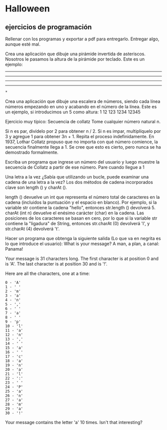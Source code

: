 # Halloween
ejercicios de programación
-------------------------
Rellenar con los programas y exportar a pdf para entregarlo. Entregar algo, aunque esté mal.

Crea una aplicación que dibuje una pirámide invertida de asteriscos. Nosotros le pasamos la altura de la pirámide por teclado. Este es un ejemplo:

*********
 *******
  *****
   ***	
    *

Crea una aplicación que dibuje una escalera de números, siendo cada línea números empezando en uno y acabando en el número de la línea. Este es un ejemplo, si introducimos un 5 como altura:
1
12
123
1234
12345

Ejercicio muy típico:
Secuencia de collatz
Tome cualquier número natural n.

Si n es par, divídelo por 2 para obtener n / 2.
Si n es impar, multiplíquelo por 3 y agregue 1 para obtener 3n + 1.
Repita el proceso indefinidamente.
En 1937, Lothar Collatz propuso que no importa con qué número comience, la secuencia finalmente llega a 1. Se cree que esto es cierto, pero nunca se ha demostrado formalmente.

Escriba un programa que ingrese un número del usuario y luego muestre la secuencia de Collatz a partir de ese número. Pare cuando llegue a 1


Una letra a la vez
¿Sabía que utilizando un bucle, puede examinar una cadena de una letra a la vez? Los dos métodos de cadena incorporados clave son length () y charAt ().

length () devuelve un int que representa el número total de caracteres en la cadena (incluidos la puntuación y el espacio en blanco). Por ejemplo, si la variable str contiene la cadena "hello", entonces str.length () devolverá 5.
charAt (int n) devuelve el enésimo carácter (char) en la cadena. Las posiciones de los caracteres se basan en cero, por lo que si la variable str contiene la "ligadura" de String, entonces str.charAt (0) devolverá 'l', y str.charAt (4) devolverá 't'.

Hacer un programa que obtenga la siguiente salida (Lo que va en negrita es lo que introduce el usuario):
What is your message? A man, a plan, a canal: Panama!

Your message is 31 characters long.
The first character is at position 0 and is 'A'.
The last character is at position 30 and is '!'.

Here are all the characters, one at a time:

	0 - 'A'
	1 - ' '
	2 - 'm'
	3 - 'a'
	4 - 'n'
	5 - ','
	6 - ' '
	7 - 'a'
	8 - ' '
	9 - 'p'
	10 - 'l'
	11 - 'a'
	12 - 'n'
	13 - ','
	14 - ' '
	15 - 'a'
	16 - ' '
	17 - 'c'
	18 - 'a'
	19 - 'n'
	20 - 'a'
	21 - 'l'
	22 - ':'
	23 - ' '
	24 - 'P'
	25 - 'a'
	26 - 'n'
	27 - 'a'
	28 - 'm'
	29 - 'a'
	30 - '!'

Your message contains the letter 'a' 10 times. Isn't that interesting?



